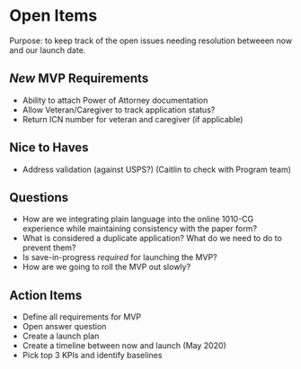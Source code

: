 # Open Items
Purpose: to keep track of the open issues needing resolution betweeen now and our launch date.

## *New* MVP Requirements
- Ability to attach Power of Attorney documentation
- Allow Veteran/Caregiver to track application status?
- Return ICN number for veteran and caregiver (if applicable)

## Nice to Haves
- Address validation (against USPS?) (Caitlin to check with Program team)

## Questions
- How are we integrating plain language into the online 1010-CG experience while maintaining consistency with the paper form?
- What is considered a duplicate application? What do we need to do to prevent them?
- Is save-in-progress *required* for launching the MVP?
- How are we going to roll the MVP out slowly?

## Action Items
- Define all requirements for MVP
- Open answer question
- Create a launch plan
- Create a timeline between now and launch (May 2020)
- Pick top 3 KPIs and identify baselines



